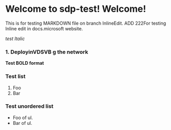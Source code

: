 # Welcome to sdp-test! Welcome!

This is for testing MARKDOWN file on branch InlineEdit. ADD 222For
testing Inline edit in docs.microsoft website.

*test Italic*

### 1\. DeployinVDSVB g the network
**Test BOLD format**

### Test list
1.  Foo
2.  Bar

### Test unordered list
-   Foo of ul.
-   Bar of ul.



